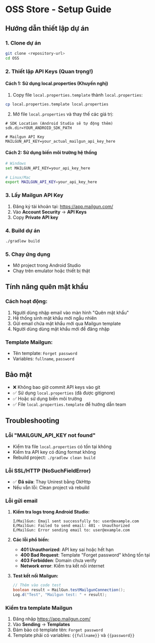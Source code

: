 # OSS Store - Setup Guide

## Hướng dẫn thiết lập dự án

### 1. Clone dự án

```bash
git clone <repository-url>
cd OSS
```

### 2. Thiết lập API Keys (Quan trọng!)

#### Cách 1: Sử dụng local.properties (Khuyến nghị)

1. Copy file `local.properties.template` thành `local.properties`:

```bash
cp local.properties.template local.properties
```

2. Mở file `local.properties` và thay thế các giá trị:

```properties
# SDK Location (Android Studio sẽ tự động thêm)
sdk.dir=YOUR_ANDROID_SDK_PATH

# Mailgun API Key
MAILGUN_API_KEY=your_actual_mailgun_api_key_here
```

#### Cách 2: Sử dụng biến môi trường hệ thống

```bash
# Windows
set MAILGUN_API_KEY=your_api_key_here

# Linux/Mac
export MAILGUN_API_KEY=your_api_key_here
```

### 3. Lấy Mailgun API Key

1. Đăng ký tài khoản tại: https://app.mailgun.com/
2. Vào **Account Security** → **API Keys**
3. Copy **Private API key**

### 4. Build dự án

```bash
./gradlew build
```

### 5. Chạy ứng dụng

- Mở project trong Android Studio
- Chạy trên emulator hoặc thiết bị thật

## Tính năng quên mật khẩu

### Cách hoạt động:

1. Người dùng nhập email vào màn hình "Quên mật khẩu"
2. Hệ thống sinh mật khẩu mới ngẫu nhiên
3. Gửi email chứa mật khẩu mới qua Mailgun template
4. Người dùng dùng mật khẩu mới để đăng nhập

### Template Mailgun:

- Tên template: `Forget password`
- Variables: `fullname`, `password`

## Bảo mật

- ❌ Không bao giờ commit API keys vào git
- ✅ Sử dụng `local.properties` (đã được gitignore)
- ✅ Hoặc sử dụng biến môi trường
- ✅ File `local.properties.template` để hướng dẫn team

## Troubleshooting

### Lỗi "MAILGUN_API_KEY not found"

- Kiểm tra file `local.properties` có tồn tại không
- Kiểm tra API key có đúng format không
- Rebuild project: `./gradlew clean build`

### Lỗi SSL/HTTP (NoSuchFieldError)

- ✅ **Đã sửa**: Thay Unirest bằng OkHttp
- Nếu vẫn lỗi: Clean project và rebuild

### Lỗi gửi email

1. **Kiểm tra logs trong Android Studio:**

   ```
   I/MailGun: Email sent successfully to: user@example.com
   E/MailGun: Failed to send email: 401 - Unauthorized
   E/MailGun: Error sending email to: user@example.com
   ```

2. **Các lỗi phổ biến:**

   - **401 Unauthorized**: API key sai hoặc hết hạn
   - **400 Bad Request**: Template "Forget password" không tồn tại
   - **403 Forbidden**: Domain chưa verify
   - **Network error**: Kiểm tra kết nối internet

3. **Test kết nối Mailgun:**
   ```java
   // Thêm vào code test
   boolean result = MailGun.testMailgunConnection();
   Log.d("Test", "Mailgun test: " + result);
   ```

### Kiểm tra template Mailgun

1. Đăng nhập https://app.mailgun.com/
2. Vào **Sending** → **Templates**
3. Đảm bảo có template tên: `Forget password`
4. Template phải có variables: `{{fullname}}` và `{{password}}`
